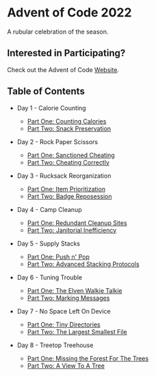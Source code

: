 # Advent of Code 2022

A rubular celebration of the season.

## Interested in Participating?

Check out the Advent of Code [Website](https://adventofcode.com/).

## Table of Contents

* Day 1 - Calorie Counting
  - [Part One: Counting Calories](scripts/1a.rb)
  - [Part Two: Snack Preservation](scripts/1b.rb)
 
* Day 2 - Rock Paper Scissors
  - [Part One: Sanctioned Cheating](scripts/2a.rb)
  - [Part Two: Cheating Correctly](scripts/2b.rb)

* Day 3 - Rucksack Reorganization
  - [Part One: Item Prioritization](scripts/3a.rb)
  - [Part Two: Badge Reposession](scripts/3b.rb)

* Day 4 - Camp Cleanup
  - [Part One: Redundant Cleanup Sites](scripts/4a.rb)
  - [Part Two: Janitorial Inefficiency](scripts/4b.rb)

* Day 5 - Supply Stacks
  - [Part One: Push n' Pop](scripts/5a.rb)
  - [Part Two: Advanced Stacking Protocols](scripts/5b.rb)

* Day 6 - Tuning Trouble
  - [Part One: The Elven Walkie Talkie](scripts/6a.rb)
  - [Part Two: Marking Messages](scripts/6b.rb)

* Day 7 - No Space Left On Device
  - [Part One: Tiny Directories](scripts/7a.rb)
  - [Part Two: The Largest Smallest File](scripts/7b.rb)

* Day 8 - Treetop Treehouse
  - [Part One: Missing the Forest For The Trees](scripts/8a.rb)
  - [Part Two: A View To A Tree](scripts/8b.rb)